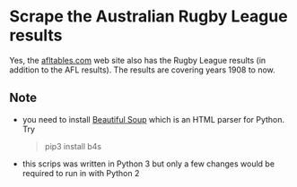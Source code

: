 # Scrape the Australian Rugby League results
Yes, the [afltables.com](http://afltables.com/) web site also has the Rugby League results (in addition to the AFL results). The results are covering years 1908 to now.

## Note
* you need to install [Beautiful Soup](https://www.crummy.com/software/BeautifulSoup/) which is an HTML parser for Python. Try  

  > pip3 install b4s

* this scrips was written in Python 3 but only a few changes would be required to run in with Python 2   
